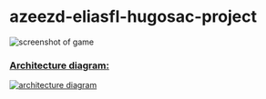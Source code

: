 # azeezd-eliasfl-hugosac-project

![screenshot of game](https://i.imgur.com/WINfvHA.png)

### [Architecture diagram:](https://whimsical.com/rust-game-architecture-6x4eXQQ9LGgEKmRwwg3pzC)
[![architecture diagram](https://i.imgur.com/DlCJsS2.png)](https://whimsical.com/rust-game-architecture-6x4eXQQ9LGgEKmRwwg3pzC)

